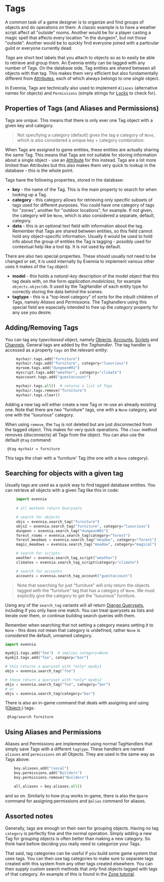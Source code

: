 # Tags


A common task of a game designer is to organize and find groups of objects and do operations on them. A classic example is to have a weather script affect all "outside" rooms. Another would be for a player casting a magic spell that affects every location "in the dungeon", but not those "outside". Another would be to quickly find everyone joined with a particular guild or everyone currently dead. 

*Tags* are short text labels that you attach to objects so as to easily be able to retrieve and group them. An Evennia entity can be tagged with any number of Tags. On the database side, Tag entities are *shared* between all objects with that tag. This makes them very efficient but also fundamentally different from [Attributes](./Attributes), each of which always belongs to one *single* object. 

In Evennia, Tags are technically also used to implement `Aliases` (alternative names for objects) and `Permissions` (simple strings for [Locks](./Locks) to check for). 


## Properties of Tags (and Aliases and Permissions)

Tags are *unique*. This means that there is only ever one Tag object with a given key and category. 

> Not specifying a category (default) gives the tag a category of `None`, which is also considered a unique key + category combination. 

When Tags are assigned to game entities, these entities are actually sharing the same Tag. This means that Tags are not suitable for storing information about a single object - use an [Attribute](./Attributes) for this instead. Tags are a lot more limited than Attributes but this also makes them very quick to lookup in the database - this is the whole point.

Tags have the following properties, stored in the database:

- **key** - the name of the Tag. This is the main property to search for when looking up a Tag.
- **category** - this category allows for retrieving only specific subsets of tags used for different purposes. You could have one category of tags for "zones", another for "outdoor locations", for example. If not given, the category will be `None`, which is also considered a separate, default, category. 
- **data** - this is an optional text field with information about the tag. Remember that Tags are shared between entities, so this field cannot hold any object-specific information. Usually it would be used to hold info about the group of entities the Tag is tagging - possibly used for contextual help like a tool tip. It is not used by default.

There are also two special properties. These should usually not need to be changed or set, it is used internally by Evennia to implement various other uses it makes of the `Tag` object:
- **model** - this holds a *natural-key* description of the model object that this tag deals with, on the form *application.modelclass*, for example `objects.objectdb`. It used by the TagHandler of each entity type for correctly storing the data behind the  scenes. 
- **tagtype** - this is a "top-level category" of sorts for the inbuilt children of Tags, namely *Aliases* and *Permissions*. The Taghandlers using this special field are especially intended to free up the *category* property for any use you desire. 

## Adding/Removing Tags

You can tag any *typeclassed* object, namely [Objects](./Objects), [Accounts](./Accounts), [Scripts](./Scripts) and [Channels](./Communications). General tags are added by the *Taghandler*.  The tag handler is accessed as a property `tags` on the relevant entity: 

```python
     mychair.tags.add("furniture")
     mychair.tags.add("furniture", category="luxurious")
     myroom.tags.add("dungeon#01")
     myscript.tags.add("weather", category="climate")
     myaccount.tags.add("guestaccount")

     mychair.tags.all()  # returns a list of Tags
     mychair.tags.remove("furniture") 
     mychair.tags.clear()    
```

Adding a new tag will either create a new Tag or re-use an already existing one. Note that there are _two_ "furniture" tags, one with a `None` category, and one with the "luxurious" category. 

When using `remove`, the `Tag` is not deleted but are just disconnected from the tagged object. This makes for very quick operations. The `clear` method removes (disconnects) all Tags from the object. You can also use the default `@tag` command: 

     @tag mychair = furniture

This tags the chair with a 'furniture' Tag (the one with a `None` category). 

## Searching for objects with a given tag

Usually tags are used as a quick way to find tagged database entities. You can retrieve all objects with a given Tag like this in code: 

```python
     import evennia
     
     # all methods return Querysets

     # search for objects 
     objs = evennia.search_tag("furniture")
     objs2 = evennia.search_tag("furniture", category="luxurious")
     dungeon = evennia.search_tag("dungeon#01")
     forest_rooms = evennia.search_tag(category="forest") 
     forest_meadows = evennia.search_tag("meadow", category="forest")
     magic_meadows = evennia.search_tag("meadow", category="magical")

     # search for scripts
     weather = evennia.search_tag_script("weather")
     climates = evennia.search_tag_script(category="climate")

     # search for accounts
     accounts = evennia.search_tag_account("guestaccount")          
```

> Note that searching for just "furniture" will only return the objects tagged with the "furniture" tag that 
has a category of `None`. We must explicitly give the category to get the "luxurious" furniture. 

Using any of the `search_tag` variants will all return [Django Querysets](https://docs.djangoproject.com/en/2.1/ref/models/querysets/), including if you only have one match. You can treat querysets as lists and iterate over them, or continue building search queries with them. 

Remember when searching that not setting a category means setting it to `None` - this does *not* mean that category is undefined, rather `None` is considered the default, unnamed category. 

```python
import evennia 

myobj1.tags.add("foo")  # implies category=None
myobj2.tags.add("foo", category="bar")

# this returns a queryset with *only* myobj1 
objs = evennia.search_tag("foo")

# these return a queryset with *only* myobj2
objs = evennia.search_tag("foo", category="bar")
# or
objs = evennia.search_tag(category="bar")

```



There is also an in-game command that deals with assigning and using ([Object-](./Objects)) tags:

     @tag/search furniture

## Using Aliases and Permissions

Aliases and Permissions are implemented using normal TagHandlers that simply save Tags with a different `tagtype`. These handlers are named `aliases` and `permissions` on all Objects. They are used in the same way as Tags above:

```python
    boy.aliases.add("rascal")
    boy.permissions.add("Builders")
    boy.permissions.remove("Builders")

    all_aliases = boy.aliases.all()
```

and so on. Similarly to how `@tag` works in-game, there is also the `@perm` command for assigning permissions and `@alias` command for aliases. 

## Assorted notes

Generally, tags are enough on their own for grouping objects. Having no tag `category` is perfectly fine and the normal operation. Simply adding a new Tag for grouping objects is often better than making a new category. So think hard before deciding you really need to categorize your Tags. 

That said, tag categories can be useful if you build some game system that uses tags. You can then use tag categories to make sure to separate tags created with this system from any other tags created elsewhere. You can then supply custom search methods that *only* find objects tagged with tags of that category. An example of this 
is found in the [Zone tutorial](./Zones). 
